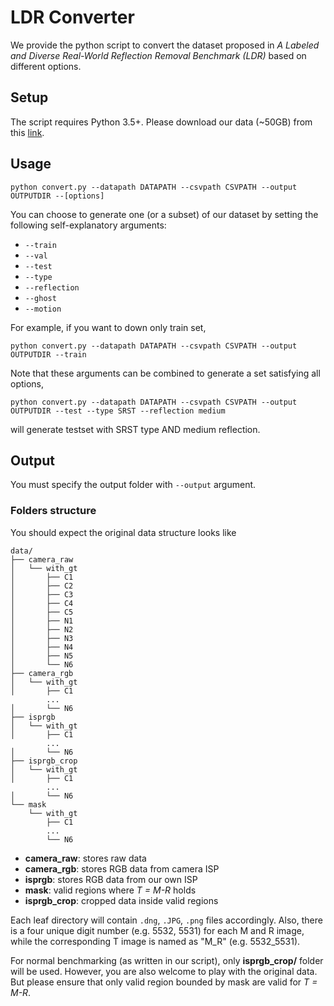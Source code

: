 # LDR Converter
We provide the python script to convert the dataset proposed in _A Labeled and Diverse Real-World Reflection Removal Benchmark (LDR)_ based on different options.

## Setup
The script requires Python 3.5+.
Please download our data (~50GB) from this [link](https://hkustconnect-my.sharepoint.com/:f:/g/personal/xhuangat_connect_ust_hk/EqKUj6ieIcBMqDPtEffvElIBHeeizxVfeFbiLWIzFFMMhQ?e=NTgCxQ).

## Usage
```
python convert.py --datapath DATAPATH --csvpath CSVPATH --output OUTPUTDIR --[options]
```

You can choose to generate one (or a subset) of our dataset by setting the following self-explanatory arguments:

- ```--train```
- ```--val```
- ```--test```
- ```--type```
- ```--reflection```
- ```--ghost```
- ```--motion```
 
For example, if you want to down only train set,
```
python convert.py --datapath DATAPATH --csvpath CSVPATH --output OUTPUTDIR --train
```

Note that these arguments can be combined to generate a set satisfying all options,

```
python convert.py --datapath DATAPATH --csvpath CSVPATH --output OUTPUTDIR --test --type SRST --reflection medium
```

will generate testset with SRST type AND medium reflection.

## Output
You must specify the output folder with ```--output``` argument.

### Folders structure
You should expect the original data structure looks like
```
data/
├── camera_raw
│   └── with_gt
│       ├── C1
│       ├── C2
│       ├── C3
│       ├── C4
│       ├── C5
│       ├── N1
│       ├── N2
│       ├── N3
│       ├── N4
│       ├── N5
│       └── N6
├── camera_rgb
│   └── with_gt
│       ├── C1
        ...
│       └── N6
├── isprgb
│   └── with_gt
│       ├── C1
        ...
│       └── N6
├── isprgb_crop
│   └── with_gt
│       ├── C1
        ...
│       └── N6
└── mask
    └── with_gt
        ├── C1
        ...
        └── N6
```
- **camera_raw**: stores raw data
- **camera_rgb**: stores RGB data from camera ISP
- **isprgb**: stores RGB data from our own ISP
- **mask**: valid regions where _T = M-R_ holds
- **isprgb_crop**: cropped data inside valid regions

Each leaf directory will contain ```.dng```, ```.JPG```, ```.png``` files accordingly. Also, there is a four unique digit number (e.g. 5532, 5531) for each M and R image, while the corresponding T image is named as "M_R" (e.g. 5532_5531).

For normal benchmarking (as written in our script), only **isprgb_crop/** folder will be used. However, you are also welcome to play with the original data. But please ensure that only valid region bounded by mask are valid for _T = M-R_.